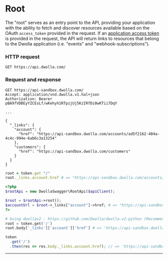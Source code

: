 # Root

The "root" serves as an entry point to the API, providing your application with the ability to fetch and discover resources available based on the OAuth `access_token` provided in the request. If an [application access token](#application-access-token) is provided in the request, the API will return links to resources that belong to the Dwolla application (i.e. "events" and "webhook-subscriptions").

### HTTP request
`GET https://api.dwolla.com/`

### Request and response

```raw
GET https://api-sandbox.dwolla.com/
Accept: application/vnd.dwolla.v1.hal+json
Authorization: Bearer pBA9fVDBEyYZCEsLf/wKehyh1RTpzjUj5KzIRfDi0wKTii7DqY

...

{
  "_links": {
    "account": {
      "href": "https://api-sandbox.dwolla.com/accounts/ad5f2162-404a-4c4c-994e-6ab6c3a13254"
    },
    "customers": {
      "href": "https://api-sandbox.dwolla.com/customers"
    }
  }
}
```
```ruby
root = token.get "/"
root._links.account.href # => "https://api-sandbox.dwolla.com/accounts/ad5f2162-404a-4c4c-994e-6ab6c3a13254"
```
```php
<?php
$rootApi = new DwollaSwagger\RootApi($apiClient);

$root = $rootApi->root();
$accountUrl = $root->_links["account"]->href; # => "https://api-sandbox.dwolla.com/accounts/ad5f2162-404a-4c4c-994e-6ab6c3a13254"
?>
```
```python
# Using dwollav2 - https://github.com/Dwolla/dwolla-v2-python (Recommended)
root = token.get('/')
root.body['_links']['account']['href'] # => 'https://api-sandbox.dwolla.com/accounts/ad5f2162-404a-4c4c-994e-6ab6c3a13254'
```
```javascript
token
  .get('/')
  .then(res => res.body._links.account.href); // => 'https://api-sandbox.dwolla.com/accounts/ad5f2162-404a-4c4c-994e-6ab6c3a13254'
```
* * *
